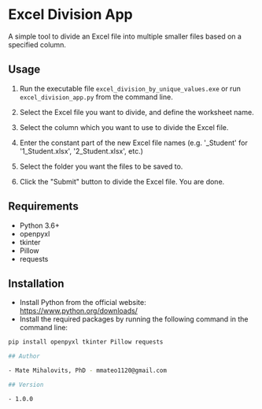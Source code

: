 # Excel Division App

A simple tool to divide an Excel file into multiple smaller files based on a specified column.

## Usage

1. Run the executable file `excel_division_by_unique_values.exe` or run `excel_division_app.py` from the command line.

2. Select the Excel file you want to divide, and define the worksheet name.

3. Select the column which you want to use to divide the Excel file.

4. Enter the constant part of the new Excel file names (e.g. '_Student' for '1_Student.xlsx', '2_Student.xlsx', etc.)

5. Select the folder you want the files to be saved to.

6. Click the "Submit" button to divide the Excel file. You are done.

## Requirements

- Python 3.6+
- openpyxl
- tkinter
- Pillow
- requests

## Installation

- Install Python from the official website: https://www.python.org/downloads/
- Install the required packages by running the following command in the command line:

```bash
pip install openpyxl tkinter Pillow requests

## Author

- Mate Mihalovits, PhD - mmateo1120@gmail.com

## Version

- 1.0.0
